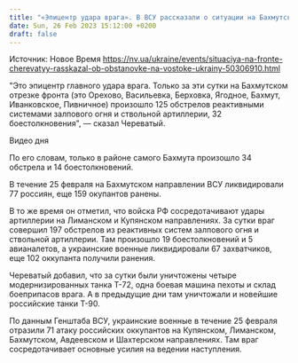 ```yaml
---
title: "«Эпицентр удара врага». В ВСУ рассказали о ситуации на Бахмутском направлении"
date: Sun, 26 Feb 2023 15:12:00 +0200
draft: false
---
```

Источник: Новое Время https://nv.ua/ukraine/events/situaciya-na-fronte-cherevatyy-rasskazal-ob-obstanovke-na-vostoke-ukrainy-50306910.html


"Это эпицентр главного удара врага. Только за эти сутки на Бахмутском отрезке фронта (это Орехово, Васильевка, Берховка, Ягодное, Бахмут, Иванковское, Пивничное) произошло 125 обстрелов реактивными системами залпового огня и ствольной артиллерии, 32 боестолкновения", — сказал Череватый.

  Видео дня   

По его словам, только в районе самого Бахмута произошло 34 обстрела и 14 боестолкновений.

В течение 25 февраля на Бахмутском направлении ВСУ ликвидировали 77 россиян, еще 159 окупантов ранены.

В то же время он отметил, что войска РФ сосредотачивают удары артиллерии на Лиманском и Купянском направлениях. За сутки враг совершил 197 обстрелов из реактивных систем залпового огня и ствольной артиллерии. Там произошло 19 боестолкновений и 5 авианалетов, а украинские военные ликвидировали 67 захватчиков, еще 102 оккупанта получили ранения.

Череватый добавил, что за сутки были уничтожены четыре модернизированных танка Т-72, одна боевая машина пехоты и склад боеприпасов врага. А в предыдущие дни там уничтожали и новейшие российские танки Т-90.

По данным Генштаба ВСУ, украинские военные в течение 25 февраля отразили 71 атаку российских оккупантов на Купянском, Лиманском, Бахмутском, Авдеевском и Шахтерском направлениях. Там враг сосредотачивает основные усилия на ведении наступления.
